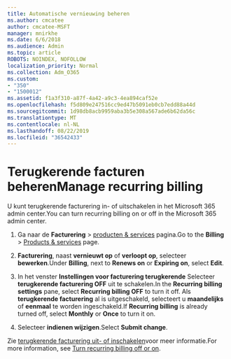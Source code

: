 ```yaml
---
title: Automatische vernieuwing beheren
ms.author: cmcatee
author: cmcatee-MSFT
manager: mnirkhe
ms.date: 6/6/2018
ms.audience: Admin
ms.topic: article
ROBOTS: NOINDEX, NOFOLLOW
localization_priority: Normal
ms.collection: Adm_O365
ms.custom:
- "350"
- "1500012"
ms.assetid: f1a3f310-a87f-4a42-a9c3-4ea894caf52e
ms.openlocfilehash: f5d809e247516cc9ed47b5091eb0cb7edd88a44d
ms.sourcegitcommit: 1d98db8acb9959aba3b5e308a567ade6b62da56c
ms.translationtype: MT
ms.contentlocale: nl-NL
ms.lasthandoff: 08/22/2019
ms.locfileid: "36542433"
---
```

# <a name="manage-recurring-billing"></a><span data-ttu-id="f9838-102">Terugkerende facturen beheren</span><span class="sxs-lookup"><span data-stu-id="f9838-102">Manage recurring billing</span></span>

<span data-ttu-id="f9838-103">U kunt terugkerende facturering in- of uitschakelen in het Microsoft 365 admin center.</span><span class="sxs-lookup"><span data-stu-id="f9838-103">You can turn recurring billing on or off in the Microsoft 365 admin center.</span></span>
  
1. <span data-ttu-id="f9838-104">Ga naar de **Facturering** > [producten & services](https://go.microsoft.com/fwlink/p/?linkid=842054) pagina.</span><span class="sxs-lookup"><span data-stu-id="f9838-104">Go to the **Billing** > [Products & services](https://go.microsoft.com/fwlink/p/?linkid=842054) page.</span></span>

2. <span data-ttu-id="f9838-105">**Facturering**, naast **vernieuwt op** of **verloopt op**, selecteer **bewerken**.</span><span class="sxs-lookup"><span data-stu-id="f9838-105">Under **Billing**, next to **Renews on** or **Expiring on**, select **Edit**.</span></span>

3. <span data-ttu-id="f9838-106">In het venster **Instellingen voor facturering terugkerende** Selecteer **terugkerende facturering OFF** uit te schakelen.</span><span class="sxs-lookup"><span data-stu-id="f9838-106">In the **Recurring billing settings** pane, select **Recurring billing OFF** to turn it off.</span></span> <span data-ttu-id="f9838-107">Als **terugkerende facturering** al is uitgeschakeld, selecteert u **maandelijks** of **eenmaal** te worden ingeschakeld.</span><span class="sxs-lookup"><span data-stu-id="f9838-107">If **Recurring billing** is already turned off, select **Monthly** or **Once** to turn it on.</span></span>

4. <span data-ttu-id="f9838-108">Selecteer **indienen wijzigen**.</span><span class="sxs-lookup"><span data-stu-id="f9838-108">Select **Submit change**.</span></span>

<span data-ttu-id="f9838-109">Zie [terugkerende facturering uit- of inschakelen](https://docs.microsoft.com/office365/admin/subscriptions-and-billing/renew-your-subscription?view=o365-worldwide#turn-recurring-billing-off-or-on)voor meer informatie.</span><span class="sxs-lookup"><span data-stu-id="f9838-109">For more information, see [Turn recurring billing off or on](https://docs.microsoft.com/office365/admin/subscriptions-and-billing/renew-your-subscription?view=o365-worldwide#turn-recurring-billing-off-or-on).</span></span>